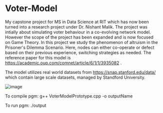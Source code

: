 # Voter-Model
My capstone project for MS in Data Science at RIT which has now been turned into a research project under Dr. Nishant Malik. The project was intially about simulating voter behaviour in a co-evolving network model. However the scope of the project has been expanded and is now focused on Game Theory. In this project we study the phenomenon of altruism in the Prisoner's Dilemma Scenario. Here, nodes can either co-operate or defect based on their previous experience, switching strategies as needed. The reference paper for this model is https://academic.oup.com/comnet/article/6/1/1/3935082 .

The model utilizes real world datasets from https://snap.stanford.edu/data/ which contain large scale datasets, managed by Standford University.

![image](https://github.com/sagarswapRIT/Voter-Model/assets/24601204/5edd6bcd-10f8-45b6-a547-85fd56a4816d)


To compile pgm:
g++ VoterModelPrototype.cpp -o outputName

To run pgm:
./output
